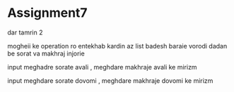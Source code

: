 # Assignment7
dar tamrin 2 

mogheii ke operation ro entekhab kardin az list badesh baraie  vorodi dadan be sorat va makhraj injorie


input meghadre sorate avali , meghdare makhraje avali ke mirizm 


input meghdare sorate dovomi , meghdare makhraje dovomi ke mirizm 

